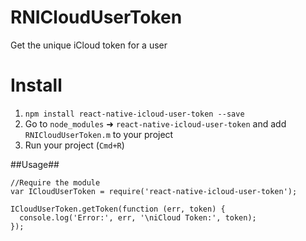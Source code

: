 # RNICloudUserToken
Get the unique iCloud token for a user

# Install
1. `npm install react-native-icloud-user-token --save`
2. Go to `node_modules` ➜ `react-native-icloud-user-token` and add `RNICloudUserToken.m` to your project
3. Run your project (`Cmd+R`)


##Usage##
```
//Require the module
var ICloudUserToken = require('react-native-icloud-user-token');

ICloudUserToken.getToken(function (err, token) {
  console.log('Error:', err, '\niCloud Token:', token);
});

